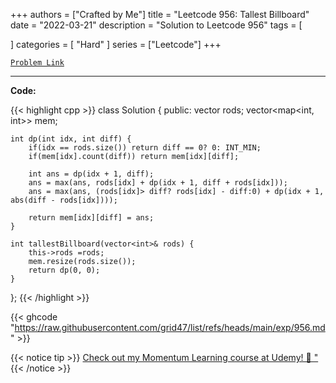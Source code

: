 
+++
authors = ["Crafted by Me"]
title = "Leetcode 956: Tallest Billboard"
date = "2022-03-21"
description = "Solution to Leetcode 956"
tags = [
    
]
categories = [
    "Hard"
]
series = ["Leetcode"]
+++



[`Problem Link`](https://leetcode.com/problems/tallest-billboard/description/)

---



**Code:**

{{< highlight cpp >}}
class Solution {
public:
    vector<int> rods;
    vector<map<int, int>> mem;
    
    int dp(int idx, int diff) {
        if(idx == rods.size()) return diff == 0? 0: INT_MIN;
        if(mem[idx].count(diff)) return mem[idx][diff];

        int ans = dp(idx + 1, diff);
        ans = max(ans, rods[idx] + dp(idx + 1, diff + rods[idx]));
        ans = max(ans, (rods[idx]> diff? rods[idx] - diff:0) + dp(idx + 1, abs(diff - rods[idx])));

        return mem[idx][diff] = ans;
    }
    
    int tallestBillboard(vector<int>& rods) {
        this->rods =rods;
        mem.resize(rods.size());
        return dp(0, 0);
    }
};
{{< /highlight >}}

{{< ghcode "https://raw.githubusercontent.com/grid47/list/refs/heads/main/exp/956.md" >}}

{{< notice tip >}}
[Check out my Momentum Learning course at Udemy! 🚀 "](https://www.udemy.com/course/blind-75-the-data-structures-and-algorithms-essentials/)
{{< /notice >}}

